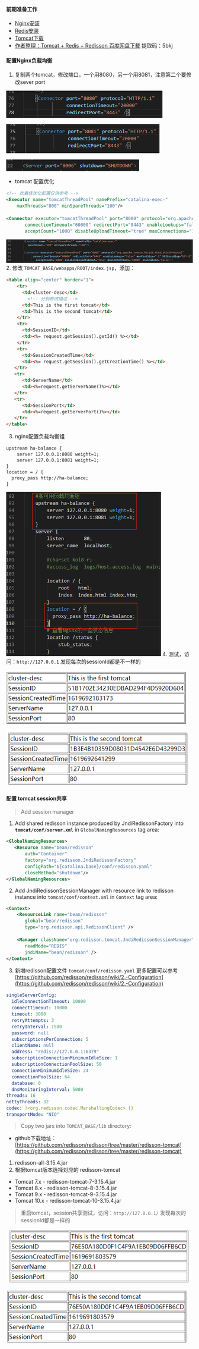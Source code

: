 #### 前期准备工作
- [Nginx安装](../Nginx安装/README.md)
- [Redis安装](../../Redis/Redis安装/README.md)
- [Tomcat下载](https://tomcat.apache.org/download-90.cgi)
- [作者整理：Tomcat + Redis + Redisson 百度网盘下载](https://pan.baidu.com/s/12vDXvTqWVYn2AYIxTwxq8A) 提取码：5bkj

#### 配置Nginx负载均衡
1. 复制两个tomcat，修改端口，一个用8080，另一个用8081，注意第二个要修改sever port

![8080](imgs/8080.png)

![8080](imgs/8081.png)

![8086](imgs/8086.png)
- tomcat 配置优化
```xml
<!-- 此最佳优化配置仅供参考 -->
<Executor name="tomcatThreadPool" namePrefix="catalina-exec-"
    maxThreads="800" minSpareThreads="100"/>
    
<Connector executor="tomcatThreadPool" port="8080" protocol="org.apache.coyote.http11.Http11Nio2Protocol" 
       connectionTimeout="60000" redirectPort="8443" enableLookups="false" maxPostSize="-1" URIEncoding="UTF-8" 
       acceptCount="1000" disableUploadTimeout="true" maxConnections="10000" SSLEnabled="false"/>
```
![tomcat配置优化](imgs/tomcat配置优化.png)
2. 修改 `TOMCAT_BASE/webapps/ROOT/index.jsp`，添加：
```html
<table align="center" border="1">
    <tr>
      <td>cluster-desc</td>
        <!-- 分别修改描述 -->
      <td>This is the first tomcat</td>
      <td>This is the second tomcat</td>
    </tr>
    <tr>
      <td>SessionID</td>
      <td><%= request.getSession().getId() %></td>
    </tr>
    <tr>
      <td>SessionCreatedTime</td>
      <td><%= request.getSession().getCreationTime() %></td>
   </tr>
   <tr>
      <td>ServerName</td>
      <td><%=request.getServerName()%></td>
   </tr>
   <tr>
      <td>SessionPort</td>
      <td><%=request.getServerPort()%></td>
   </tr>
</table>
```
3. nginx配置负载均衡组
```
upstream ha-balance {
    server 127.0.0.1:8080 weight=1;
    server 127.0.0.1:8081 weight=1;
}
location = / {
  proxy_pass http://ha-balance;
}
```
![ha-balance](imgs/ha-balance.png)
4. 测试，访问：`http://127.0.0.1` 发现每次的sessionId都是不一样的

![first-tomcat](imgs/first-tomcat.png)

![second-tomcat](imgs/second-tomcat.png)
   
#### 配置 tomcat session共享
> Add session manager
1. Add shared redisson instance produced by JndiRedissonFactory into **`tomcat/conf/server.xml`** in `GlobalNamingResources` tag area:
```xml
<GlobalNamingResources>
   <Resource name="bean/redisson"
       auth="Container"
       factory="org.redisson.JndiRedissonFactory"
       configPath="${catalina.base}/conf/redisson.yaml"
       closeMethod="shutdown"/>
</GlobalNamingResources>
```
2. Add JndiRedissonSessionManager with resource link to redisson instance into `tomcat/conf/context.xml` in `Context` tag area:
```xml
<Context>
    <ResourceLink name="bean/redisson"
       global="bean/redisson"
       type="org.redisson.api.RedissonClient" />
    
    <Manager className="org.redisson.tomcat.JndiRedissonSessionManager"
       readMode="REDIS"
       jndiName="bean/redisson" />
</Context>
```
3. 新增redisson配置文件 `tomcat/conf/redisson.yaml` 更多配置可以参考 [https://github.com/redisson/redisson/wiki/2.-Configuration](https://github.com/redisson/redisson/wiki/2.-Configuration)
```yaml
singleServerConfig:
  idleConnectionTimeout: 10000
  connectTimeout: 10000
  timeout: 3000
  retryAttempts: 3
  retryInterval: 1500
  password: null
  subscriptionsPerConnection: 5
  clientName: null
  address: "redis://127.0.0.1:6379"
  subscriptionConnectionMinimumIdleSize: 1
  subscriptionConnectionPoolSize: 50
  connectionMinimumIdleSize: 24
  connectionPoolSize: 64
  database: 0
  dnsMonitoringInterval: 5000
threads: 16
nettyThreads: 32
codec: !<org.redisson.codec.MarshallingCodec> {}
transportMode: "NIO"
```
> Copy two jars into `TOMCAT_BASE/lib` directory:
- github下载地址：[https://github.com/redisson/redisson/tree/master/redisson-tomcat](https://github.com/redisson/redisson/tree/master/redisson-tomcat)
1. redisson-all-3.15.4.jar
2. 根据tomcat版本选择对应的 redisson-tomcat
- Tomcat 7.x - redisson-tomcat-7-3.15.4.jar
- Tomcat 8.x - redisson-tomcat-8-3.15.4.jar
- Tomcat 9.x - redisson-tomcat-9-3.15.4.jar
- Tomcat 10.x - redisson-tomcat-10-3.15.4.jar
>重启tomcat，session共享测试，访问：`http://127.0.0.1/` 发现每次的sessionId都是一样的

![first](imgs/first.png)

![second](imgs/second.png)

